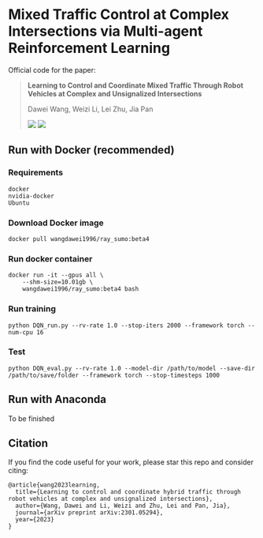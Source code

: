 # Mixed Traffic Control at Complex Intersections via Multi-agent Reinforcement Learning
Official code for the paper:

> **Learning to Control and Coordinate Mixed Traffic Through Robot Vehicles at Complex and Unsignalized Intersections**
>
> Dawei Wang, Weizi Li, Lei Zhu, Jia Pan
>
> <a href='https://arxiv.org/abs/2301.05294'><img src='https://img.shields.io/badge/arXiv-2301.05294-red'></a> <a href='https://sites.google.com/view/mixedtrafficcontrol/'><img src='https://img.shields.io/badge/Project-Video-Green'></a>


## Run with Docker (recommended)
### Requirements
    docker
    nvidia-docker
    Ubuntu

### Download Docker image
    docker pull wangdawei1996/ray_sumo:beta4

### Run docker container
    docker run -it --gpus all \
        --shm-size=10.01gb \
        wangdawei1996/ray_sumo:beta4 bash

### Run training
    python DQN_run.py --rv-rate 1.0 --stop-iters 2000 --framework torch --num-cpu 16


### Test
    python DQN_eval.py --rv-rate 1.0 --model-dir /path/to/model --save-dir /path/to/save/folder --framework torch --stop-timesteps 1000

## Run with Anaconda
To be finished


## **Citation**

If you find the code useful for your work, please star this repo and consider citing:

```
@article{wang2023learning,
  title={Learning to control and coordinate hybrid traffic through robot vehicles at complex and unsignalized intersections},
  author={Wang, Dawei and Li, Weizi and Zhu, Lei and Pan, Jia},
  journal={arXiv preprint arXiv:2301.05294},
  year={2023}
}
```
